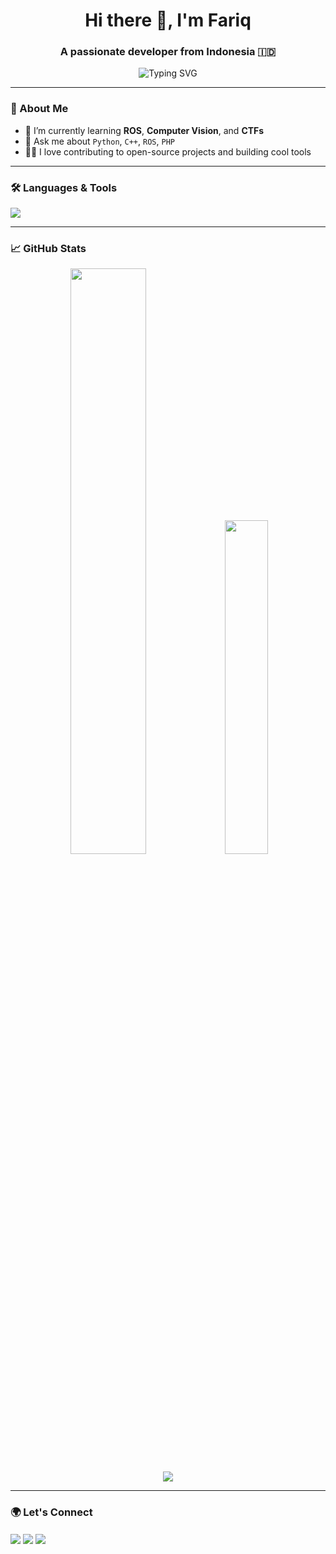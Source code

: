 <h1 align="center">Hi there 👋, I'm Fariq</h1>
<h3 align="center">A passionate developer from Indonesia 🇮🇩</h3>

<p align="center">
  <img src="https://readme-typing-svg.demolab.com?font=Fira+Code&size=24&pause=1000&color=00BFFF&center=true&vCenter=true&width=435&lines=Passionate+Developer;Fesnuk+Scroller;Lifelong+Learner+%F0%9F%92%AD" alt="Typing SVG" />
</p>

---

### 🧠 About Me

- 🌱 I’m currently learning **ROS**, **Computer Vision**, and **CTFs**
- 💬 Ask me about `Python`, `C++`, `ROS`, `PHP`
- 🧑‍💻 I love contributing to open-source projects and building cool tools

---

### 🛠️ Languages & Tools

<p align="left">
  <img src="https://skillicons.dev/icons?i=python,cpp,ros,linux,bash,git,github,vscode,html,css,js,django,sqlite,c" />
</p>

---

### 📈 GitHub Stats

<p align="center">
  <img width="49%" src="https://github-readme-stats.vercel.app/api?username=0xfrq&show_icons=true&theme=tokyonight&hide_border=true" />
  <img width="37%" src="https://github-readme-stats.vercel.app/api/top-langs/?username=0xfrq&layout=compact&theme=tokyonight&hide_border=true"/>
</p>

<p align="center">
  <img src="https://streak-stats.demolab.com/?user=0xfrq&theme=tokyonight&hide_border=true" />
</p>

---

### 🌍 Let's Connect

<p align="left">
  <a href="https://www.linkedin.com/in/muhammad-fariq-faqih-04219b195/" target="blank"><img align="center" src="https://skillicons.dev/icons?i=linkedin" /></a>
  <a href="https://x.com/0xfrqq" target="blank"><img align="center" src="https://skillicons.dev/icons?i=twitter" /></a>
  <a href="https://instagram.com/0xfrqq" target="blank"><img align="center" src="https://skillicons.dev/icons?i=instagram" /></a>
</p>
